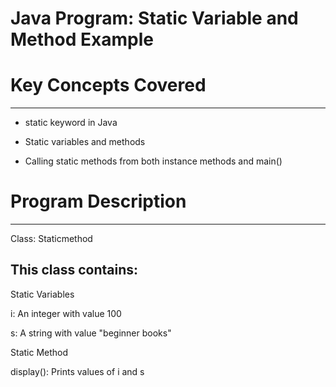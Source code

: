 # Java Program: Static Variable and Method Example

# Key Concepts Covered
----------------------
* static keyword in Java

* Static variables and methods

* Calling static methods from both instance methods and main()



# Program Description
---------------------
Class: Staticmethod

This class contains:
--------------------
Static Variables

i: An integer with value 100

s: A string with value "beginner books"

Static Method

display(): Prints values of i and s
